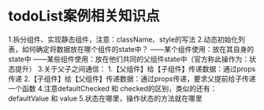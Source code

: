 # todoList案例相关知识点

  1.拆分组件、实现静态组件，注意：className、style的写法
  2.动态初始化列表，如何确定将数据放在哪个组件的state中？
        ——某个组件使用：放在其自身的state中
        ——某些组件使用：放在他们共同的父组件state中（官方称此操作为：状态提升）
  3.关于父子之间通信：
      1.【父组件】给【子组件】传递数据：通过props传递
      2.【子组件】给【父组件】传递数据：通过props传递，要求父提前给子传递一个函数
  4.注意defaultChecked 和 checked的区别，类似的还有：defaultValue 和 value
  5.状态在哪里，操作状态的方法就在哪里
